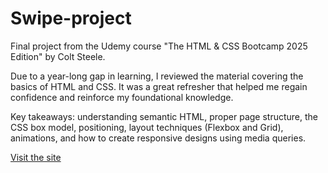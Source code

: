 # Swipe-project
Final project from the Udemy course "The HTML & CSS Bootcamp 2025 Edition" by Colt Steele.

Due to a year-long gap in learning, I reviewed the material covering the basics of HTML and CSS. 
It was a great refresher that helped me regain confidence and reinforce my foundational knowledge.

Key takeaways: understanding semantic HTML, proper page structure, the CSS box model, positioning, layout techniques (Flexbox and Grid), animations, and how to create responsive designs using media queries.

[Visit the site](https://voitsekhovska.github.io/Swipe-project/)
